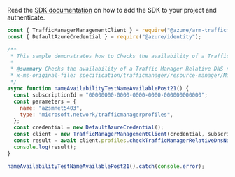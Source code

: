 Read the [SDK documentation](https://github.com/Azure/azure-sdk-for-js/blob/%40azure%2Farm-trafficmanager_6.0.1/sdk/trafficmanager/arm-trafficmanager/README.md) on how to add the SDK to your project and authenticate.

```javascript
const { TrafficManagerManagementClient } = require("@azure/arm-trafficmanager");
const { DefaultAzureCredential } = require("@azure/identity");

/**
 * This sample demonstrates how to Checks the availability of a Traffic Manager Relative DNS name.
 *
 * @summary Checks the availability of a Traffic Manager Relative DNS name.
 * x-ms-original-file: specification/trafficmanager/resource-manager/Microsoft.Network/stable/2018-08-01/examples/NameAvailabilityTest_NameAvailable-POST-example-21.json
 */
async function nameAvailabilityTestNameAvailablePost21() {
  const subscriptionId = "00000000-0000-0000-0000-000000000000";
  const parameters = {
    name: "azsmnet5403",
    type: "microsoft.network/trafficmanagerprofiles",
  };
  const credential = new DefaultAzureCredential();
  const client = new TrafficManagerManagementClient(credential, subscriptionId);
  const result = await client.profiles.checkTrafficManagerRelativeDnsNameAvailability(parameters);
  console.log(result);
}

nameAvailabilityTestNameAvailablePost21().catch(console.error);
```
